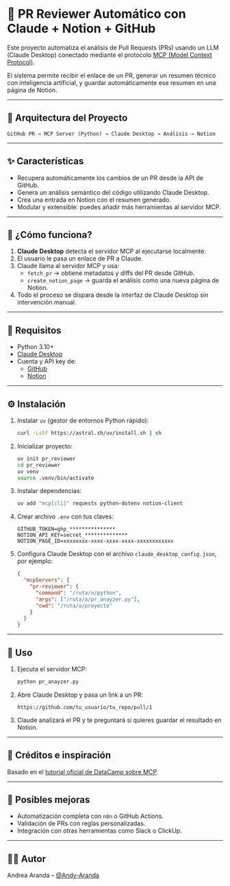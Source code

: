 # 🤖 PR Reviewer Automático con Claude + Notion + GitHub

Este proyecto automatiza el análisis de Pull Requests (PRs) usando un LLM (Claude Desktop) conectado mediante el protocolo [MCP (Model Context Protocol)](https://www.datacamp.com/es/tutorial/mcp-model-context-protocol). 

El sistema permite recibir el enlace de un PR, generar un resumen técnico con inteligencia artificial, y guardar automáticamente ese resumen en una página de Notion.

---

## 🧩 Arquitectura del Proyecto

```plaintext
GitHub PR → MCP Server (Python) → Claude Desktop → Análisis → Notion
```

---

## ✨ Características

- Recupera automáticamente los cambios de un PR desde la API de GitHub.
- Genera un análisis semántico del código utilizando Claude Desktop.
- Crea una entrada en Notion con el resumen generado.
- Modular y extensible: puedes añadir más herramientas al servidor MCP.

---

## 🚀 ¿Cómo funciona?

1. **Claude Desktop** detecta el servidor MCP al ejecutarse localmente.
2. El usuario le pasa un enlace de PR a Claude.
3. Claude llama al servidor MCP y usa:
   - `fetch_pr` → obtiene metadatos y diffs del PR desde GitHub.
   - `create_notion_page` → guarda el análisis como una nueva página de Notion.
4. Todo el proceso se dispara desde la interfaz de Claude Desktop sin intervención manual.

---

## 🔧 Requisitos

- Python 3.10+
- [Claude Desktop](https://claude.ai/)
- Cuenta y API key de:
  - [GitHub](https://github.com/settings/tokens)
  - [Notion](https://www.notion.so/my-integrations)

---

## ⚙️ Instalación

1. Instalar `uv` (gestor de entornos Python rápido):
   ```bash
   curl -LsSf https://astral.sh/uv/install.sh | sh
   ```

2. Inicializar proyecto:
   ```bash
   uv init pr_reviewer
   cd pr_reviewer
   uv venv
   source .venv/bin/activate
   ```

3. Instalar dependencias:
   ```bash
   uv add "mcp[cli]" requests python-dotenv notion-client
   ```

4. Crear archivo `.env` con tus claves:
   ```env
   GITHUB_TOKEN=ghp_***************
   NOTION_API_KEY=secret_**************
   NOTION_PAGE_ID=xxxxxxxx-xxxx-xxxx-xxxx-xxxxxxxxxxxx
   ```

5. Configura Claude Desktop con el archivo `claude_desktop_config.json`, por ejemplo:
   ```json
   {
     "mcpServers": {
       "pr-reviewer": {
         "command": "/ruta/a/python",
         "args": ["/ruta/a/pr_anayzer.py"],
         "cwd": "/ruta/a/proyecto"
       }
     }
   }
   ```

---

## 🧪 Uso

1. Ejecuta el servidor MCP:
   ```bash
   python pr_anayzer.py
   ```

2. Abre Claude Desktop y pasa un link a un PR:
   ```
   https://github.com/tu_usuario/tu_repo/pull/1
   ```

3. Claude analizará el PR y te preguntará si quieres guardar el resultado en Notion.

---

## 🧠 Créditos e inspiración

Basado en el [tutorial oficial de DataCamp sobre MCP](https://www.datacamp.com/es/tutorial/mcp-model-context-protocol).

---

## 📌 Posibles mejoras

- Automatización completa con `n8n` o GitHub Actions.
- Validación de PRs con reglas personalizadas.
- Integración con otras herramientas como Slack o ClickUp.

---

## 🧑‍💻 Autor

Andrea Aranda – [@Andy-Aranda](https://github.com/Andy-Aranda)